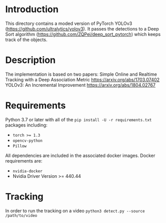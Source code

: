 # Introduction

This directory contains a moded version of PyTorch YOLOv3 (https://github.com/ultralytics/yolov3). It passes the detections to a Deep Sort algorithm (https://github.com/ZQPei/deep_sort_pytorch) which keeps track of the objects.

# Description

The implementation is based on two papers:
Simple Online and Realtime Tracking with a Deep Association Metric
https://arxiv.org/abs/1703.07402
YOLOv3: An Incremental Improvement
https://arxiv.org/abs/1804.02767

# Requirements

Python 3.7 or later with all of the `pip install -U -r requirements.txt` packages including:
- `torch >= 1.3`
- `opencv-python`
- `Pillow`

All dependencies are included in the associated docker images. Docker requirements are: 
- `nvidia-docker`
- Nvidia Driver Version >= 440.44

# Tracking

In order to run the tracking on a video
`python3 detect.py --source /path/to/video`



